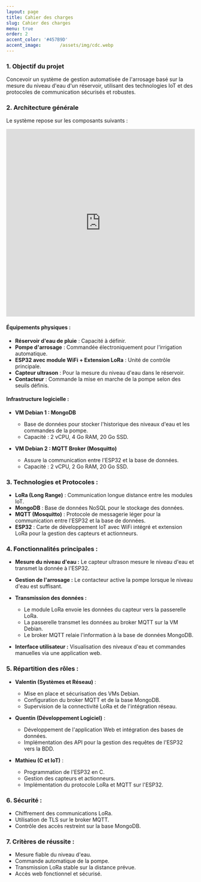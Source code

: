 ```yaml
---
layout: page
title: Cahier des charges
slug: Cahier des charges
menu: true
order: 2
accent_color: '#457B9D'
accent_image:       /assets/img/cdc.webp
---
```


### 1. Objectif du projet
Concevoir un système de gestion automatisée de l'arrosage basé sur la mesure du niveau d'eau d'un réservoir, utilisant des technologies IoT et des protocoles de communication sécurisés et robustes.

### 2. Architecture générale
Le système repose sur les composants suivants :

<iframe frameborder="0" style="width:100%;height:500px;" src="https://viewer.diagrams.net/?tags=%7B%7D&lightbox=1&highlight=0000ff&edit=_blank&layers=1&nav=1#Uhttps%3A%2F%2Fdrive.google.com%2Fuc%3Fid%3D1WwxH-btsl_lDIhhsQXZ52Vtq_VnEjBrY%26export%3Ddownload"></iframe>

#### Équipements physiques :
- **Réservoir d'eau de pluie** : Capacité à définir.  
- **Pompe d'arrosage** : Commandée électroniquement pour l'irrigation automatique.  
- **ESP32 avec module WiFi + Extension LoRa** : Unité de contrôle principale.  
- **Capteur ultrason** : Pour la mesure du niveau d'eau dans le réservoir.  
- **Contacteur** : Commande la mise en marche de la pompe selon des seuils définis.

#### Infrastructure logicielle :
- **VM Debian 1 : MongoDB**  
   - Base de données pour stocker l'historique des niveaux d'eau et les commandes de la pompe.  
   - Capacité : 2 vCPU, 4 Go RAM, 20 Go SSD.  

- **VM Debian 2 : MQTT Broker (Mosquitto)**  
   - Assure la communication entre l'ESP32 et la base de données.  
   - Capacité : 2 vCPU, 2 Go RAM, 20 Go SSD.

### 3. Technologies et Protocoles :
- **LoRa (Long Range)** : Communication longue distance entre les modules IoT.  
- **MongoDB** : Base de données NoSQL pour le stockage des données.  
- **MQTT (Mosquitto)** : Protocole de messagerie léger pour la communication entre l'ESP32 et la base de données.  
- **ESP32** : Carte de développement IoT avec WiFi intégré et extension LoRa pour la gestion des capteurs et actionneurs.  

### 4. Fonctionnalités principales :
- **Mesure du niveau d'eau :** Le capteur ultrason mesure le niveau d'eau et transmet la donnée à l'ESP32.  
- **Gestion de l'arrosage :** Le contacteur active la pompe lorsque le niveau d'eau est suffisant.  
- **Transmission des données :**  
   - Le module LoRa envoie les données du capteur vers la passerelle LoRa.  
   - La passerelle transmet les données au broker MQTT sur la VM Debian.  
   - Le broker MQTT relaie l'information à la base de données MongoDB.  

- **Interface utilisateur :** Visualisation des niveaux d'eau et commandes manuelles via une application web.  

### 5. Répartition des rôles :
- **Valentin (Systèmes et Réseau)** :  
   - Mise en place et sécurisation des VMs Debian.  
   - Configuration du broker MQTT et de la base MongoDB.  
   - Supervision de la connectivité LoRa et de l'intégration réseau.  

- **Quentin (Développement Logiciel)** :  
   - Développement de l'application Web et intégration des bases de données.  
   - Implémentation des API pour la gestion des requêtes de l'ESP32 vers la BDD.  

- **Mathieu (C et IoT)** :  
   - Programmation de l'ESP32 en C.  
   - Gestion des capteurs et actionneurs.  
   - Implémentation du protocole LoRa et MQTT sur l'ESP32.  

### 6. Sécurité :
- Chiffrement des communications LoRa.  
- Utilisation de TLS sur le broker MQTT.  
- Contrôle des accès restreint sur la base MongoDB.  

### 7. Critères de réussite :
- Mesure fiable du niveau d'eau.  
- Commande automatique de la pompe.  
- Transmission LoRa stable sur la distance prévue.  
- Accès web fonctionnel et sécurisé.
